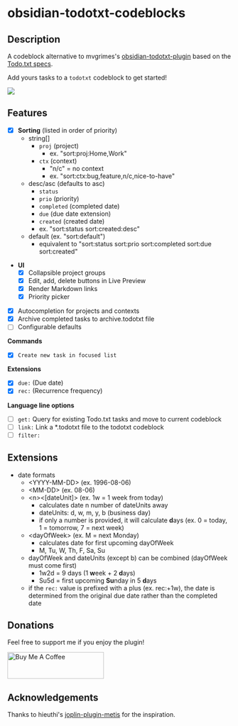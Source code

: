 # obsidian-todotxt-codeblocks

## Description
A codeblock alternative to mvgrimes's [obsidian-todotxt-plugin](https://github.com/mvgrimes/obsidian-todotxt-plugin) based on the [Todo.txt specs](https://github.com/todotxt/todo.txt).

Add yours tasks to a `todotxt` codeblock to get started!

<img src="assets/demo.gif" />

## Features
- [x] **Sorting** (listed in order of priority)
  - string[]
    - `proj` (project)
      - ex. "sort:proj:Home,Work"
    - `ctx` (context)
      - "n/c" = no context
      - ex. "sort:ctx:bug,feature,n/c,nice-to-have"
  - desc/asc (defaults to asc)
    - `status`
    - `prio` (priority)
    - `completed` (completed date)
    - `due` (due date extension)
    - `created` (created date)
    - ex. "sort:status sort:created:desc"
  - default (ex. "sort:default")
    - equivalent to "sort:status sort:prio sort:completed sort:due sort:created"
- **UI**
  - [x] Collapsible project groups
  - [x] Edit, add, delete buttons in Live Preview
  - [x] Render Markdown links
  - [x] Priority picker
- [x] Autocompletion for projects and contexts
- [x] Archive completed tasks to archive.todotxt file
- [ ] Configurable defaults

**Commands**
- [x] `Create new task in focused list`

**Extensions**
  - [x] `due:` (Due date)
  - [x] `rec:` (Recurrence frequency)

**Language line options**
  - [ ] `get:` Query for existing Todo.txt tasks and move to current codeblock
  - [ ] `link:` Link a *.todotxt file to the todotxt codeblock
  - [ ] `filter:`

## Extensions
  - date formats
    - \<YYYY-MM-DD> (ex. 1996-08-06)
    - \<MM-DD> (ex. 08-06)
    - \<n><[dateUnit]> (ex. 1w = 1 week from today)
      - calculates date n number of dateUnits away
      - dateUnits: d, w, m, y, b (business day)
      - if only a number is provided, it will calculate **d**ays (ex. 0 = today, 1 = tomorrow, 7 = next week)
    - \<dayOfWeek> (ex. M = next Monday)
      - calculates date for first upcoming dayOfWeek
      - M, Tu, W, Th, F, Sa, Su
    - dayOfWeek and dateUnits (except b) can be combined (dayOfWeek must come first)
      - 1w2d = 9 days (1 **w**eek + 2 **d**ays)
      - Su5d = first upcoming **Su**nday in 5 **d**ays
    - if the `rec:` value is prefixed with a plus (ex. rec:+1w), the date is determined from the original due date rather than the completed date

## Donations
Feel free to support me if you enjoy the plugin!

<a href="https://www.buymeacoffee.com/benjamonn" target="_blank"><img src="https://cdn.buymeacoffee.com/buttons/v2/default-yellow.png" alt="Buy Me A Coffee" style="height: 60px !important;width: 217px !important;" ></a>

## Acknowledgements
Thanks to hieuthi's [joplin-plugin-metis](https://github.com/hieuthi/joplin-plugin-metis) for the inspiration.
